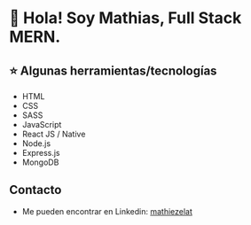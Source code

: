 
# 👋 Hola! Soy Mathias, Full Stack MERN.

## ⭐ Algunas herramientas/tecnologías

* HTML
* CSS
* SASS
* JavaScript
* React JS / Native
* Node.js
* Express.js
* MongoDB

## Contacto
- Me pueden encontrar en Linkedin: [mathiezelat](https://www.linkedin.com/in/mathiezelat/)

  
